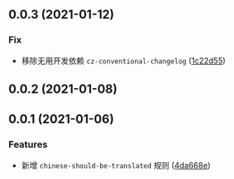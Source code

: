 ## 0.0.3 (2021-01-12)

### Fix

* 移除无用开发依赖 `cz-conventional-changelog` ([1c22d55](https://github.com/B1gF4ceC4t/eslint-plugin-i18nlint/commit/1c22d555456e293ca27a5d1189bcac8a92e4d426))

## 0.0.2 (2021-01-08)

## 0.0.1 (2021-01-06)

### Features

* 新增 `chinese-should-be-translated` 规则 ([4da668e](https://github.com/B1gF4ceC4t/eslint-plugin-i18nlint/commit/4da668e))

